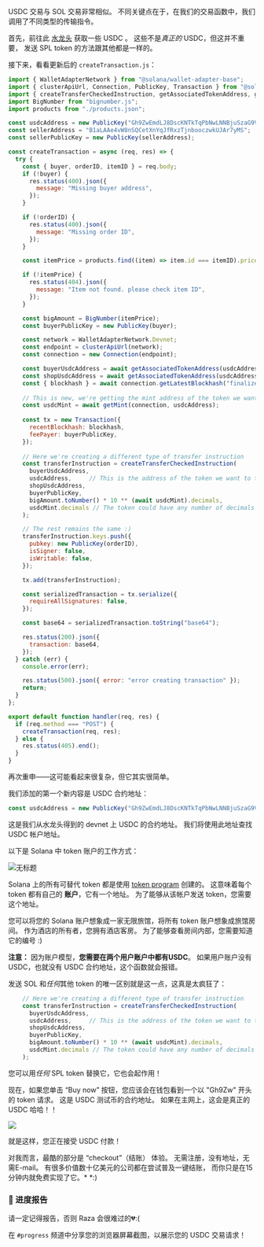 USDC 交易与 SOL 交易非常相似。 不同关键点在于，在我们的交易函数中，我们调用了不同类型的传输指令。

首先，前往此 [水龙头](https://spl-token-faucet.com/?token-name=USDC) 获取一些 USDC 。 这些不是*真正的* USDC，但这并不重要， 发送 SPL token 的方法跟其他都是一样的。

接下来，看看更新后的 `createTransaction.js`：

```jsx
import { WalletAdapterNetwork } from "@solana/wallet-adapter-base";
import { clusterApiUrl, Connection, PublicKey, Transaction } from "@solana/web3.js";
import { createTransferCheckedInstruction, getAssociatedTokenAddress, getMint } from "@solana/spl-token";
import BigNumber from "bignumber.js";
import products from "./products.json";

const usdcAddress = new PublicKey("Gh9ZwEmdLJ8DscKNTkTqPbNwLNNBjuSzaG9Vp2KGtKJr");
const sellerAddress = "B1aLAAe4vW8nSQCetXnYqJfRxzTjnbooczwkUJAr7yMS";
const sellerPublicKey = new PublicKey(sellerAddress);

const createTransaction = async (req, res) => {
  try {
    const { buyer, orderID, itemID } = req.body;
    if (!buyer) {
      res.status(400).json({
        message: "Missing buyer address",
      });
    }

    if (!orderID) {
      res.status(400).json({
        message: "Missing order ID",
      });
    }

    const itemPrice = products.find((item) => item.id === itemID).price;

    if (!itemPrice) {
      res.status(404).json({
        message: "Item not found. please check item ID",
      });
    }

    const bigAmount = BigNumber(itemPrice);
    const buyerPublicKey = new PublicKey(buyer);

    const network = WalletAdapterNetwork.Devnet;
    const endpoint = clusterApiUrl(network);
    const connection = new Connection(endpoint);

    const buyerUsdcAddress = await getAssociatedTokenAddress(usdcAddress, buyerPublicKey);
    const shopUsdcAddress = await getAssociatedTokenAddress(usdcAddress, sellerPublicKey);
    const { blockhash } = await connection.getLatestBlockhash("finalized");
    
    // This is new, we're getting the mint address of the token we want to transfer
    const usdcMint = await getMint(connection, usdcAddress);
    
    const tx = new Transaction({
      recentBlockhash: blockhash,
      feePayer: buyerPublicKey,
    });
    
    // Here we're creating a different type of transfer instruction
    const transferInstruction = createTransferCheckedInstruction(
      buyerUsdcAddress, 
      usdcAddress,     // This is the address of the token we want to transfer
      shopUsdcAddress, 
      buyerPublicKey, 
      bigAmount.toNumber() * 10 ** (await usdcMint).decimals, 
      usdcMint.decimals // The token could have any number of decimals
    );

    // The rest remains the same :)
    transferInstruction.keys.push({
      pubkey: new PublicKey(orderID),
      isSigner: false,
      isWritable: false,
    });

    tx.add(transferInstruction);

    const serializedTransaction = tx.serialize({
      requireAllSignatures: false,
    });

    const base64 = serializedTransaction.toString("base64");

    res.status(200).json({
      transaction: base64,
    });
  } catch (err) {
    console.error(err);

    res.status(500).json({ error: "error creating transaction" });
    return;
  }
};

export default function handler(req, res) {
  if (req.method === "POST") {
    createTransaction(req, res);
  } else {
    res.status(405).end();
  }
}
```

再次重申——这可能看起来很复杂，但它其实很简单。

我们添加的第一个新内容是 USDC 合约地址：

```jsx
const usdcAddress = new PublicKey("Gh9ZwEmdLJ8DscKNTkTqPbNwLNNBjuSzaG9Vp2KGtKJr");
```

这是我们从水龙头得到的 devnet 上 USDC 的合约地址。 我们将使用此地址查找 USDC 帐户地址。

以下是 Solana 中 token 账户的工作方式：

![无标题](https://i.imgur.com/8T8BFGL.png)

Solana 上的所有可替代 token 都是使用 [token program](https://spl.solana.com/token) 创建的。 这意味着每个 token 都有自己的 **账户**，它有一个地址。 为了能够从该帐户发送 token，您需要这个地址。

您可以将您的 Solana 账户想象成一家无限旅馆，将所有 token 账户想象成旅馆房间。 作为酒店的所有者，您拥有酒店客房。 为了能够查看房间内部，您需要知道它的编号 :)

**注意：** 因为账户模型，**您需要在两个用户账户中都有USDC**。 如果用户账户没有 USDC，也就没有 USDC 合约地址，这个函数就会报错。

发送 SOL 和*任何*其他 token 的唯一区别就是这一点，这真是太疯狂了：

```jsx
    // Here we're creating a different type of transfer instruction
    const transferInstruction = createTransferCheckedInstruction(
      buyerUsdcAddress, 
      usdcAddress,     // This is the address of the token we want to transfer
      shopUsdcAddress, 
      buyerPublicKey, 
      bigAmount.toNumber() * 10 ** (await usdcMint).decimals, 
      usdcMint.decimals // The token could have any number of decimals
    );
```

您可以用*任何* SPL token 替换它，它也会起作用！

现在，如果您单击 “Buy now” 按钮，您应该会在钱包看到一个以 "Gh9Zw" 开头的 token 请求。 这是 USDC 测试币的合约地址。 如果在主网上，这会是真正的 USDC 哈哈！！

![](https://hackmd.io/_uploads/ryaoth9P9.png)

就是这样，您正在接受 USDC 付款！

对我而言，最酷的部分是 “checkout”（结账） 体验。 无需注册，没有地址，无需E-mail。 有很多价值数十亿美元的公司都在尝试普及一键结账， 而你只是在15分钟内就免费实现了它。* *:)

### 🚨 进度报告
请一定记得报告，否则 Raza 会很难过的💔:(

在 `#progress` 频道中分享您的浏览器屏幕截图，以展示您的 USDC 交易请求！
